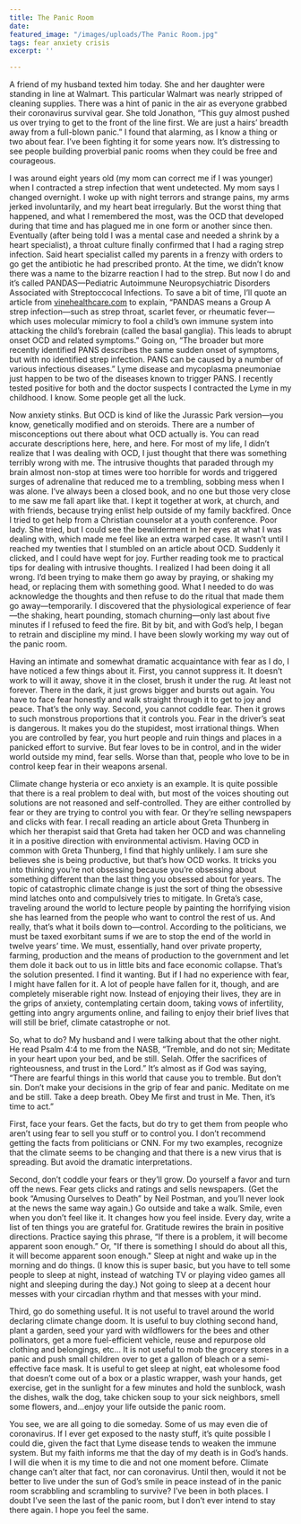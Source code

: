 ```yaml
---
title: The Panic Room
date: 
featured_image: "/images/uploads/The Panic Room.jpg"
tags: fear anxiety crisis
excerpt: ''

---
```

A friend of my husband texted him today. She and her daughter were standing in line at Walmart. This particular Walmart was nearly stripped of cleaning supplies. There was a hint of panic in the air as everyone grabbed their coronavirus survival gear. She told Jonathon, “This guy almost pushed us over trying to get to the front of the line first. We are just a hairs’ breadth away from a full-blown panic.” I found that alarming, as I know a thing or two about fear. I’ve been fighting it for some years now. It’s distressing to see people building proverbial panic rooms when they could be free and courageous.

I was around eight years old (my mom can correct me if I was younger) when I contracted a strep infection that went undetected. My mom says I changed overnight. I woke up with night terrors and strange pains, my arms jerked involuntarily, and my heart beat irregularly. But the worst thing that happened, and what I remembered the most, was the OCD that developed during that time and has plagued me in one form or another since then. Eventually (after being told I was a mental case and needed a shrink by a heart specialist), a throat culture finally confirmed that I had a raging strep infection. Said heart specialist called my parents in a frenzy with orders to go get the antibiotic he had prescribed pronto. At the time, we didn’t know there was a name to the bizarre reaction I had to the strep. But now I do and it’s called PANDAS—Pediatric Autoimmune Neuropsychiatric Disorders Associated with Streptoccocal Infections. To save a bit of time, I’ll quote an article from [vinehealthcare.com](https://www.vinehealthcare.com/2020/02/26/why-some-doctors-believe-pandas-isnt-real/?fbclid=IwAR1lqeOWAc933TVOPARq3saK98NIPRWIzF5ZzzRKFPWcn6q-Dc4tyPRrGNs) to explain, “PANDAS means a Group A strep infection—such as strep throat, scarlet fever, or rheumatic fever—which uses molecular mimicry to fool a child’s own immune system into attacking the child’s forebrain (called the basal ganglia). This leads to abrupt onset OCD and related symptoms.” Going on, “The broader but more recently identified PANS describes the same sudden onset of symptoms, but with no identified strep infection. PANS can be caused by a number of various infectious diseases.” Lyme disease and mycoplasma pneumoniae just happen to be two of the diseases known to trigger PANS. I recently tested positive for both and the doctor suspects I contracted the Lyme in my childhood. I know. Some people get all the luck.

Now anxiety stinks. But OCD is kind of like the Jurassic Park version—you know, genetically modified and on steroids. There are a number of misconceptions out there about what OCD actually is. You can read accurate descriptions here, here, and here. For most of my life, I didn’t realize that I was dealing with OCD, I just thought that there was something terribly wrong with me. The intrusive thoughts that paraded through my brain almost non-stop at times were too horrible for words and triggered surges of adrenaline that reduced me to a trembling, sobbing mess when I was alone. I’ve always been a closed book, and no one but those very close to me saw me fall apart like that. I kept it together at work, at church, and with friends, because trying enlist help outside of my family backfired. Once I tried to get help from a Christian counselor at a youth conference. Poor lady. She tried, but I could see the bewilderment in her eyes at what I was dealing with, which made me feel like an extra warped case. It wasn’t until I reached my twenties that I stumbled on an article about OCD. Suddenly it clicked, and I could have wept for joy. Further reading took me to practical tips for dealing with intrusive thoughts. I realized I had been doing it all wrong. I’d been trying to make them go away by praying, or shaking my head, or replacing them with something good. What I needed to do was acknowledge the thoughts and then refuse to do the ritual that made them go away—temporarily. I discovered that the physiological experience of fear—the shaking, heart pounding, stomach churning—only last about five minutes if I refused to feed the fire. Bit by bit, and with God’s help, I began to retrain and discipline my mind. I have been slowly working my way out of the panic room.

Having an intimate and somewhat dramatic acquaintance with fear as I do, I have noticed a few things about it. First, you cannot suppress it. It doesn’t work to will it away, shove it in the closet, brush it under the rug. At least not forever. There in the dark, it just grows bigger and bursts out again. You have to face fear honestly and walk straight through it to get to joy and peace. That’s the only way. Second, you cannot coddle fear. Then it grows to such monstrous proportions that it controls you. Fear in the driver’s seat is dangerous. It makes you do the stupidest, most irrational things. When you are controlled by fear, you hurt people and ruin things and places in a panicked effort to survive. But fear loves to be in control, and in the wider world outside my mind, fear sells. Worse than that, people who love to be in control keep fear in their weapons arsenal.

Climate change hysteria or eco anxiety is an example. It is quite possible that there is a real problem to deal with, but most of the voices shouting out solutions are not reasoned and self-controlled. They are either controlled by fear or they are trying to control you with fear. Or they’re selling newspapers and clicks with fear. I recall reading an article about Greta Thunberg in which her therapist said that Greta had taken her OCD and was channeling it in a positive direction with environmental activism. Having OCD in common with Greta Thunberg, I find that highly unlikely. I am sure she believes she is being productive, but that’s how OCD works. It tricks you into thinking you’re not obsessing because you’re obsessing about something different than the last thing you obsessed about for years. The topic of catastrophic climate change is just the sort of thing the obsessive mind latches onto and compulsively tries to mitigate. In Greta’s case, traveling around the world to lecture people by painting the horrifying vision she has learned from the people who want to control the rest of us. And really, that’s what it boils down to—control. According to the politicians, we must be taxed exorbitant sums if we are to stop the end of the world in twelve years’ time. We must, essentially, hand over private property, farming, production and the means of production to the government and let them dole it back out to us in little bits and face economic collapse. That’s the solution presented. I find it wanting. But if I had no experience with fear, I might have fallen for it. A lot of people have fallen for it, though, and are completely miserable right now. Instead of enjoying their lives, they are in the grips of anxiety, contemplating certain doom, taking vows of infertility, getting into angry arguments online, and failing to enjoy their brief lives that will still be brief, climate catastrophe or not.

So, what to do? My husband and I were talking about that the other night. He read Psalm 4:4 to me from the NASB, “Tremble, and do not sin; Meditate in your heart upon your bed, and be still. Selah. Offer the sacrifices of righteousness, and trust in the Lord.” It’s almost as if God was saying, “There are fearful things in this world that cause you to tremble. But don’t sin. Don’t make your decisions in the grip of fear and panic. Meditate on me and be still. Take a deep breath. Obey Me first and trust in Me. Then, it’s time to act.”

First, face your fears. Get the facts, but do try to get them from people who aren’t using fear to sell you stuff or to control you. I don’t recommend getting the facts from politicians or CNN. For my two examples, recognize that the climate seems to be changing and that there is a new virus that is spreading. But avoid the dramatic interpretations.

Second, don’t coddle your fears or they’ll grow. Do yourself a favor and turn off the news. Fear gets clicks and ratings and sells newspapers. (Get the book “Amusing Ourselves to Death” by Neil Postman, and you’ll never look at the news the same way again.) Go outside and take a walk. Smile, even when you don’t feel like it. It changes how you feel inside. Every day, write a list of ten things you are grateful for. Gratitude rewires the brain in positive directions. Practice saying this phrase, “If there is a problem, it will become apparent soon enough.” Or, "If there is something I should do about all this, it will become apparent soon enough." Sleep at night and wake up in the morning and do things. (I know this is super basic, but you have to tell some people to sleep at night, instead of watching TV or playing video games all night and sleeping during the day.) Not going to sleep at a decent hour messes with your circadian rhythm and that messes with your mind.

Third, go do something useful. It is not useful to travel around the world declaring climate change doom. It is useful to buy clothing second hand, plant a garden, seed your yard with wildflowers for the bees and other pollinators, get a more fuel-efficient vehicle, reuse and repurpose old clothing and belongings, etc… It is not useful to mob the grocery stores in a panic and push small children over to get a gallon of bleach or a semi-effective face mask. It is useful to get sleep at night, eat wholesome food that doesn’t come out of a box or a plastic wrapper, wash your hands, get exercise, get in the sunlight for a few minutes and hold the sunblock, wash the dishes, walk the dog, take chicken soup to your sick neighbors, smell some flowers, and…enjoy your life outside the panic room.

You see, we are all going to die someday. Some of us may even die of coronavirus. If I ever get exposed to the nasty stuff, it’s quite possible I could die, given the fact that Lyme disease tends to weaken the immune system. But my faith informs me that the day of my death is in God’s hands. I will die when it is my time to die and not one moment before. Climate change can’t alter that fact, nor can coronavirus. Until then, would it not be better to live under the sun of God’s smile in peace instead of in the panic room scrabbling and scrambling to survive? I’ve been in both places. I doubt I’ve seen the last of the panic room, but I don’t ever intend to stay there again. I hope you feel the same.